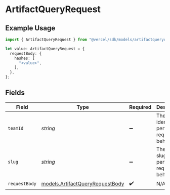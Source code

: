 # ArtifactQueryRequest

## Example Usage

```typescript
import { ArtifactQueryRequest } from "@vercel/sdk/models/artifactqueryop.js";

let value: ArtifactQueryRequest = {
  requestBody: {
    hashes: [
      "<value>",
    ],
  },
};
```

## Fields

| Field                                                                    | Type                                                                     | Required                                                                 | Description                                                              |
| ------------------------------------------------------------------------ | ------------------------------------------------------------------------ | ------------------------------------------------------------------------ | ------------------------------------------------------------------------ |
| `teamId`                                                                 | *string*                                                                 | :heavy_minus_sign:                                                       | The Team identifier to perform the request on behalf of.                 |
| `slug`                                                                   | *string*                                                                 | :heavy_minus_sign:                                                       | The Team slug to perform the request on behalf of.                       |
| `requestBody`                                                            | [models.ArtifactQueryRequestBody](../models/artifactqueryrequestbody.md) | :heavy_check_mark:                                                       | N/A                                                                      |